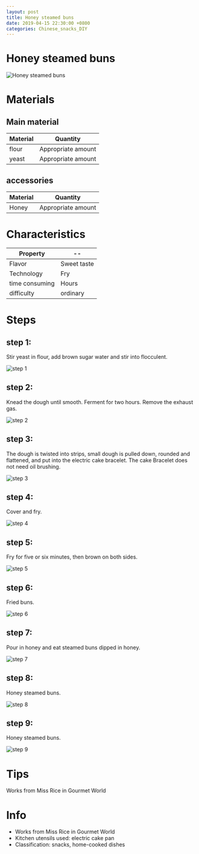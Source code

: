 ```yaml
---
layout: post
title: Honey steamed buns
date: 2019-04-15 22:30:00 +0800
categories: Chinese_snacks_DIY
---
```


# Honey steamed buns

![Honey steamed buns]({{site.baseurl}}/img/452147/452147.jpg)

# Materials


## Main material

Material|Quantity
--|--
flour|Appropriate amount
yeast|Appropriate amount

## accessories

Material|Quantity
--|--
Honey|Appropriate amount

# Characteristics

Property|--
--|--
Flavor|Sweet taste
Technology|Fry
time consuming|Hours
difficulty|ordinary

# Steps

## step 1:

Stir yeast in flour, add brown sugar water and stir into flocculent.

![step 1]({{site.baseurl}}/img/452147/1.jpg)

## step 2:

Knead the dough until smooth. Ferment for two hours. Remove the exhaust gas.

![step 2]({{site.baseurl}}/img/452147/2.jpg)

## step 3:

The dough is twisted into strips, small dough is pulled down, rounded and flattened, and put into the electric cake bracelet. The cake Bracelet does not need oil brushing.

![step 3]({{site.baseurl}}/img/452147/3.jpg)

## step 4:

Cover and fry.

![step 4]({{site.baseurl}}/img/452147/4.jpg)

## step 5:

Fry for five or six minutes, then brown on both sides.

![step 5]({{site.baseurl}}/img/452147/5.jpg)

## step 6:

Fried buns.

![step 6]({{site.baseurl}}/img/452147/6.jpg)

## step 7:

Pour in honey and eat steamed buns dipped in honey.

![step 7]({{site.baseurl}}/img/452147/7.jpg)

## step 8:

Honey steamed buns.

![step 8]({{site.baseurl}}/img/452147/8.jpg)

## step 9:

Honey steamed buns.

![step 9]({{site.baseurl}}/img/452147/9.jpg)

# Tips

Works from Miss Rice in Gourmet World

# Info

- Works from Miss Rice in Gourmet World
- Kitchen utensils used: electric cake pan
- Classification: snacks, home-cooked dishes